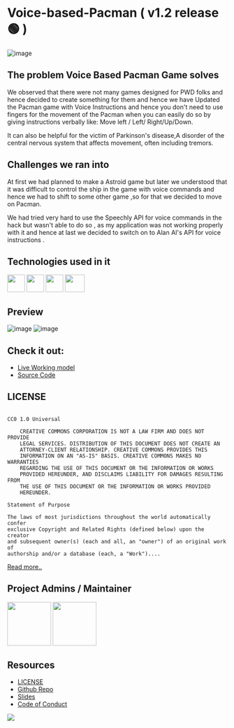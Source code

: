 # Voice-based-Pacman ( v1.2 release 🟢 )
![image](https://user-images.githubusercontent.com/71369943/115176856-90153600-a0eb-11eb-97e7-576f5d7602bf.png)

## The problem Voice Based Pacman Game solves
We observed that there were not many games designed for PWD folks and hence decided to create something for them and hence we have Updated the Pacman game with Voice Instructions and hence you don't need to use fingers for the movement of the Pacman when you can easily do so by giving instructions verbally like: Move left / Left/ Right/Up/Down.

It can also be helpful for the victim of Parkinson's disease,A disorder of the central nervous system that affects movement, often including tremors.

## Challenges we ran into
At first we had planned to make a Astroid game but later we understood that it was difficult to control the ship in the game with voice commands and hence we had to shift to some other game ,so for that we decided to move on Pacman.

We had tried very hard to use the Speechly API for voice commands in the hack but wasn't able to do so , as my application was not working properly with it and hence at last we decided to switch on to Alan AI's API for voice instructions .

## Technologies used in it
<code><a href="#"><img height="40" width="40" src="https://www.flaticon.com/svg/static/icons/svg/1216/1216733.svg"></a></code>
<code><a href="#"><img height="40" width="40" src="https://cdn.iconscout.com/icon/free/png-256/css-131-722685.png"></a></code>
<code><a href="#"><img height="40" width="40" src="https://user-images.githubusercontent.com/71369943/125153949-d8854280-e174-11eb-99bd-af46a5767a54.png"></a></code>
<code><a href="#"><img height="40" width="45" src="https://avatars.githubusercontent.com/u/25465412?s=200&v=4"></a></code>

## Preview
![image](https://user-images.githubusercontent.com/71369943/125681060-7c0642c3-b9a4-41bf-ad7e-b167a8efff75.png)
![image](https://user-images.githubusercontent.com/71369943/125681179-89de5855-d136-42b0-baea-aa14aba33cc9.png)

## Check it out:
- [Live Working model](https://pulkitsinghdev.tech/Voice-Based-Pacman/)
- [Source Code](https://github.com/devshub21/Voice-based-Pacman-./tree/main/src)

## LICENSE
```Creative Commons Legal Code

CC0 1.0 Universal

    CREATIVE COMMONS CORPORATION IS NOT A LAW FIRM AND DOES NOT PROVIDE
    LEGAL SERVICES. DISTRIBUTION OF THIS DOCUMENT DOES NOT CREATE AN
    ATTORNEY-CLIENT RELATIONSHIP. CREATIVE COMMONS PROVIDES THIS
    INFORMATION ON AN "AS-IS" BASIS. CREATIVE COMMONS MAKES NO WARRANTIES
    REGARDING THE USE OF THIS DOCUMENT OR THE INFORMATION OR WORKS
    PROVIDED HEREUNDER, AND DISCLAIMS LIABILITY FOR DAMAGES RESULTING FROM
    THE USE OF THIS DOCUMENT OR THE INFORMATION OR WORKS PROVIDED
    HEREUNDER.

Statement of Purpose

The laws of most jurisdictions throughout the world automatically confer
exclusive Copyright and Related Rights (defined below) upon the creator
and subsequent owner(s) (each and all, an "owner") of an original work of
authorship and/or a database (each, a "Work")....
```
[Read more..](LICENSE)

## Project Admins / Maintainer
<a href="https://github.com/PulkitSinghDev"><img src="https://user-images.githubusercontent.com/71369943/115286432-ae6f4600-a16c-11eb-8139-2a6e8533651f.png" width="100px" height="100px"></a>
<a href="https://github.com/ShubhamPatel33"><img src="https://user-images.githubusercontent.com/71369943/115286407-a8796500-a16c-11eb-8251-350cc0228bd9.png" width="100px" height="100px"></a>

## Resources
- [LICENSE](LICENSE)
- [Github Repo](https://github.com/ShubhamPatel33/Voice-based-Pacman-.)
- [Slides](https://docs.google.com/presentation/d/1l6qPWE7s1wfxjIwVFLPoy_VufX342nVQEJtHCQc5Aas/edit?usp=sharing)
- [Code of Conduct](https://github.com/devshub21/Voice-based-Pacman-./blob/main/CODE_OF_CONDUCT.md)

<a href="https://www.patreon.com/pulkitsinghdev" target="_blank" ><img src="https://user-images.githubusercontent.com/71369943/125153692-28fba080-e173-11eb-81ce-1a6d616991d7.png">
